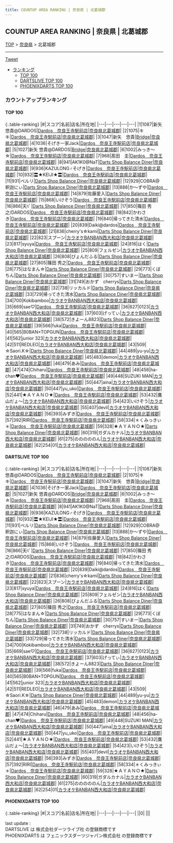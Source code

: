 ```yaml
---
title: COUNTUP AREA RANKING | 奈良県 | 北葛城郡
---
```

## COUNTUP AREA RANKING | 奈良県 | 北葛城郡

[TOP](/darts/rank/) > [奈良県](/darts/rank/奈良県/) > 北葛城郡

___

<a href="https://twitter.com/share?ref_src=twsrc%5Etfw" data-text="COUNTUP AREA RANKING | 奈良県北葛城郡" class="twitter-share-button" data-hashtags="DARTSLIVE,PHOENIXDARTS,darts,ダーツ" data-show-count="false">Tweet</a>

* [ランキング](#カウントアップランキング)
    * [TOP 100](#top-100)
    * [DARTSLIVE TOP 100](#dartslive-top-100)
    * [PHOENIXDARTS TOP 100](#phoenixdarts-top-100)

### カウントアップランキング

#### TOP 100



{:.table-ranking}
|#|スコア|名前|店名|所在地|
|---|---|---|---|---|
|1|1087|<span class="rank-name-dl">新矢 悠貴@DARDOS</span>|<a href="https://search.dartslive.com/jp/shop/8b7382d19aa26f04790ab824ce8730e5">Dardos　奈良王寺駅前店</a>|<a href="/darts/rank/奈良県/北葛城郡">奈良県北葛城郡</a>|
|2|1075|<span class="rank-name-dl">キキ</span>|<a href="https://search.dartslive.com/jp/shop/8b7382d19aa26f04790ab824ce8730e5">Dardos　奈良王寺駅前店</a>|<a href="/darts/rank/奈良県/北葛城郡">奈良県北葛城郡</a>|
|3|1047|<span class="rank-name-dl">新矢　悠貴</span>|<a href="https://search.dartslive.com/jp/shop/52240b20681a10080d9b047a20a7ba1e">Bridge</a>|<a href="/darts/rank/奈良県/北葛城郡">奈良県北葛城郡</a>|
|4|1036|<span class="rank-name-dl">そげき一家Jack</span>|<a href="https://search.dartslive.com/jp/shop/8b7382d19aa26f04790ab824ce8730e5">Dardos　奈良王寺駅前店</a>|<a href="/darts/rank/奈良県/北葛城郡">奈良県北葛城郡</a>|
|5|1027|<span class="rank-name-dl">新矢 悠貴@DARDOS</span>|<a href="https://search.dartslive.com/jp/shop/52240b20681a10080d9b047a20a7ba1e">Bridge</a>|<a href="/darts/rank/奈良県/北葛城郡">奈良県北葛城郡</a>|
|6|1002|<span class="rank-name-dl">みっき〜☆</span>|<a href="https://search.dartslive.com/jp/shop/8b7382d19aa26f04790ab824ce8730e5">Dardos　奈良王寺駅前店</a>|<a href="/darts/rank/奈良県/北葛城郡">奈良県北葛城郡</a>|
|7|968|<span class="rank-name-dl">髙田　圭</span>|<a href="https://search.dartslive.com/jp/shop/8b7382d19aa26f04790ab824ce8730e5">Dardos　奈良王寺駅前店</a>|<a href="/darts/rank/奈良県/北葛城郡">奈良県北葛城郡</a>|
|8|941|<span class="rank-name-dl">AK1K0@NaT</span>|<a href="https://search.dartslive.com/jp/shop/46dcbd3c70630f6d0d9b047a20a7ba1e">Darts Shop Balance Diner</a>|<a href="/darts/rank/奈良県/北葛城郡">奈良県北葛城郡</a>|
|9|936|<span class="rank-name-dl">KAZULONG♂そげき</span>|<a href="https://search.dartslive.com/jp/shop/8b7382d19aa26f04790ab824ce8730e5">Dardos　奈良王寺駅前店</a>|<a href="/darts/rank/奈良県/北葛城郡">奈良県北葛城郡</a>|
|10|932|<span class="rank-name-dl">〓★KEIJI★〓</span>|<a href="https://search.dartslive.com/jp/shop/8b7382d19aa26f04790ab824ce8730e5">Dardos　奈良王寺駅前店</a>|<a href="/darts/rank/奈良県/北葛城郡">奈良県北葛城郡</a>|
|11|931|<span class="rank-name-dl">ベルリ</span>|<a href="https://search.dartslive.com/jp/shop/46dcbd3c70630f6d0d9b047a20a7ba1e">Darts Shop Balance Diner</a>|<a href="/darts/rank/奈良県/北葛城郡">奈良県北葛城郡</a>|
|12|929|<span class="rank-name-dl">COBRA@釈迦にぃ</span>|<a href="https://search.dartslive.com/jp/shop/46dcbd3c70630f6d0d9b047a20a7ba1e">Darts Shop Balance Diner</a>|<a href="/darts/rank/奈良県/北葛城郡">奈良県北葛城郡</a>|
|13|888|<span class="rank-name-dl">か～ずや</span>|<a href="https://search.dartslive.com/jp/shop/8b7382d19aa26f04790ab824ce8730e5">Dardos　奈良王寺駅前店</a>|<a href="/darts/rank/奈良県/北葛城郡">奈良県北葛城郡</a>|
|14|879|<span class="rank-name-dl">佐藤愛入</span>|<a href="https://search.dartslive.com/jp/shop/46dcbd3c70630f6d0d9b047a20a7ba1e">Darts Shop Balance Diner</a>|<a href="/darts/rank/奈良県/北葛城郡">奈良県北葛城郡</a>|
|15|868|<span class="rank-name-dl">いけぞう</span>|<a href="https://search.dartslive.com/jp/shop/8b7382d19aa26f04790ab824ce8730e5">Dardos　奈良王寺駅前店</a>|<a href="/darts/rank/奈良県/北葛城郡">奈良県北葛城郡</a>|
|16|866|<span class="rank-name-dl">天ﾊﾟ</span>|<a href="https://search.dartslive.com/jp/shop/46dcbd3c70630f6d0d9b047a20a7ba1e">Darts Shop Balance Diner</a>|<a href="/darts/rank/奈良県/北葛城郡">奈良県北葛城郡</a>|
|17|850|<span class="rank-name-dl">篠田 秀之/DARDOS</span>|<a href="https://search.dartslive.com/jp/shop/8b7382d19aa26f04790ab824ce8730e5">Dardos　奈良王寺駅前店</a>|<a href="/darts/rank/奈良県/北葛城郡">奈良県北葛城郡</a>|
|18|842|<span class="rank-name-dl">かわさき</span>|<a href="https://search.dartslive.com/jp/shop/8b7382d19aa26f04790ab824ce8730e5">Dardos　奈良王寺駅前店</a>|<a href="/darts/rank/奈良県/北葛城郡">奈良県北葛城郡</a>|
|19|840|<span class="rank-name-dl">帰ってきた清水</span>|<a href="https://search.dartslive.com/jp/shop/8b7382d19aa26f04790ab824ce8730e5">Dardos　奈良王寺駅前店</a>|<a href="/darts/rank/奈良県/北葛城郡">奈良県北葛城郡</a>|
|20|839|<span class="rank-name-dl">Daiki@dardos</span>|<a href="https://search.dartslive.com/jp/shop/8b7382d19aa26f04790ab824ce8730e5">Dardos　奈良王寺駅前店</a>|<a href="/darts/rank/奈良県/北葛城郡">奈良県北葛城郡</a>|
|21|836|<span class="rank-name-dl">cherry&#x27;s☆kami</span>|<a href="https://search.dartslive.com/jp/shop/46dcbd3c70630f6d0d9b047a20a7ba1e">Darts Shop Balance Diner</a>|<a href="/darts/rank/奈良県/北葛城郡">奈良県北葛城郡</a>|
|22|823|<span class="rank-name-dl">スプーン</span>|<a href="https://search.dartslive.com/jp/shop/02292a126796e7d20d9b047a20a7ba1e">カラオケBANBAN西大和店</a>|<a href="/darts/rank/奈良県/北葛城郡">奈良県北葛城郡</a>|
|23|817|<span class="rank-name-dl">syuya</span>|<a href="https://search.dartslive.com/jp/shop/8b7382d19aa26f04790ab824ce8730e5">Dardos　奈良王寺駅前店</a>|<a href="/darts/rank/奈良県/北葛城郡">奈良県北葛城郡</a>|
|24|816|<span class="rank-name-dl">はく</span>|<a href="https://search.dartslive.com/jp/shop/46dcbd3c70630f6d0d9b047a20a7ba1e">Darts Shop Balance Diner</a>|<a href="/darts/rank/奈良県/北葛城郡">奈良県北葛城郡</a>|
|25|809|<span class="rank-name-dl">フェルゼン</span>|<a href="https://search.dartslive.com/jp/shop/02292a126796e7d20d9b047a20a7ba1e">カラオケBANBAN西大和店</a>|<a href="/darts/rank/奈良県/北葛城郡">奈良県北葛城郡</a>|
|26|808|<span class="rank-name-dl">ぴょんだふる</span>|<a href="https://search.dartslive.com/jp/shop/46dcbd3c70630f6d0d9b047a20a7ba1e">Darts Shop Balance Diner</a>|<a href="/darts/rank/奈良県/北葛城郡">奈良県北葛城郡</a>|
|27|805|<span class="rank-name-dl">篠田 秀之</span>|<a href="https://search.dartslive.com/jp/shop/8b7382d19aa26f04790ab824ce8730e5">Dardos　奈良王寺駅前店</a>|<a href="/darts/rank/奈良県/北葛城郡">奈良県北葛城郡</a>|
|28|775|<span class="rank-name-dl">はなまん☆</span>|<a href="https://search.dartslive.com/jp/shop/46dcbd3c70630f6d0d9b047a20a7ba1e">Darts Shop Balance Diner</a>|<a href="/darts/rank/奈良県/北葛城郡">奈良県北葛城郡</a>|
|29|773|<span class="rank-name-dl">くぼちん</span>|<a href="https://search.dartslive.com/jp/shop/46dcbd3c70630f6d0d9b047a20a7ba1e">Darts Shop Balance Diner</a>|<a href="/darts/rank/奈良県/北葛城郡">奈良県北葛城郡</a>|
|30|757|<span class="rank-name-dl">すいまー</span>|<a href="https://search.dartslive.com/jp/shop/46dcbd3c70630f6d0d9b047a20a7ba1e">Darts Shop Balance Diner</a>|<a href="/darts/rank/奈良県/北葛城郡">奈良県北葛城郡</a>|
|31|749|<span class="rank-name-dl">おかず　cherrys</span>|<a href="https://search.dartslive.com/jp/shop/46dcbd3c70630f6d0d9b047a20a7ba1e">Darts Shop Balance Diner</a>|<a href="/darts/rank/奈良県/北葛城郡">奈良県北葛城郡</a>|
|32|738|<span class="rank-name-dl">リッカルド</span>|<a href="https://search.dartslive.com/jp/shop/46dcbd3c70630f6d0d9b047a20a7ba1e">Darts Shop Balance Diner</a>|<a href="/darts/rank/奈良県/北葛城郡">奈良県北葛城郡</a>|
|33|729|<span class="rank-name-dl">帰ってきた清水</span>|<a href="https://search.dartslive.com/jp/shop/46dcbd3c70630f6d0d9b047a20a7ba1e">Darts Shop Balance Diner</a>|<a href="/darts/rank/奈良県/北葛城郡">奈良県北葛城郡</a>|
|34|700|<span class="rank-name-dl">Kokibamboo</span>|<a href="https://search.dartslive.com/jp/shop/02292a126796e7d20d9b047a20a7ba1e">カラオケBANBAN西大和店</a>|<a href="/darts/rank/奈良県/北葛城郡">奈良県北葛城郡</a>|
|35|669|<span class="rank-name-dl">sae♡</span>|<a href="https://search.dartslive.com/jp/shop/8b7382d19aa26f04790ab824ce8730e5">Dardos　奈良王寺駅前店</a>|<a href="/darts/rank/奈良県/北葛城郡">奈良県北葛城郡</a>|
|36|627|<span class="rank-name-dl">0123</span>|<a href="https://search.dartslive.com/jp/shop/02292a126796e7d20d9b047a20a7ba1e">カラオケBANBAN西大和店</a>|<a href="/darts/rank/奈良県/北葛城郡">奈良県北葛城郡</a>|
|37|603|<span class="rank-name-dl">げってぃ</span>|<a href="https://search.dartslive.com/jp/shop/02292a126796e7d20d9b047a20a7ba1e">カラオケBANBAN西大和店</a>|<a href="/darts/rank/奈良県/北葛城郡">奈良県北葛城郡</a>|
|38|572|<span class="rank-name-dl">きよーん8823</span>|<a href="https://search.dartslive.com/jp/shop/46dcbd3c70630f6d0d9b047a20a7ba1e">Darts Shop Balance Diner</a>|<a href="/darts/rank/奈良県/北葛城郡">奈良県北葛城郡</a>|
|39|566|<span class="rank-name-dl">fuka</span>|<a href="https://search.dartslive.com/jp/shop/8b7382d19aa26f04790ab824ce8730e5">Dardos　奈良王寺駅前店</a>|<a href="/darts/rank/奈良県/北葛城郡">奈良県北葛城郡</a>|
|40|565|<span class="rank-name-dl">B0BAN×TOPGUN</span>|<a href="https://search.dartslive.com/jp/shop/8b7382d19aa26f04790ab824ce8730e5">Dardos　奈良王寺駅前店</a>|<a href="/darts/rank/奈良県/北葛城郡">奈良県北葛城郡</a>|
|41|562|<span class="rank-name-dl">junior 323</span>|<a href="https://search.dartslive.com/jp/shop/02292a126796e7d20d9b047a20a7ba1e">カラオケBANBAN西大和店</a>|<a href="/darts/rank/奈良県/北葛城郡">奈良県北葛城郡</a>|
|42|511|<span class="rank-name-dl">REDLEO</span>|<a href="https://search.dartslive.com/jp/shop/02292a126796e7d20d9b047a20a7ba1e">カラオケBANBAN西大和店</a>|<a href="/darts/rank/奈良県/北葛城郡">奈良県北葛城郡</a>|
|43|509|<span class="rank-name-dl">☆Saori.K☆</span>|<a href="https://search.dartslive.com/jp/shop/46dcbd3c70630f6d0d9b047a20a7ba1e">Darts Shop Balance Diner</a>|<a href="/darts/rank/奈良県/北葛城郡">奈良県北葛城郡</a>|
|44|489|<span class="rank-name-dl">yu-yu</span>|<a href="https://search.dartslive.com/jp/shop/02292a126796e7d20d9b047a20a7ba1e">カラオケBANBAN西大和店</a>|<a href="/darts/rank/奈良県/北葛城郡">奈良県北葛城郡</a>|
|45|483|<span class="rank-name-dl">demon</span>|<a href="https://search.dartslive.com/jp/shop/02292a126796e7d20d9b047a20a7ba1e">カラオケBANBAN西大和店</a>|<a href="/darts/rank/奈良県/北葛城郡">奈良県北葛城郡</a>|
|46|479|<span class="rank-name-dl">あみ</span>|<a href="https://search.dartslive.com/jp/shop/8b7382d19aa26f04790ab824ce8730e5">Dardos　奈良王寺駅前店</a>|<a href="/darts/rank/奈良県/北葛城郡">奈良県北葛城郡</a>|
|47|474|<span class="rank-name-dl">Chiharu</span>|<a href="https://search.dartslive.com/jp/shop/8b7382d19aa26f04790ab824ce8730e5">Dardos　奈良王寺駅前店</a>|<a href="/darts/rank/奈良県/北葛城郡">奈良県北葛城郡</a>|
|48|456|<span class="rank-name-dl">ha-chan❤︎</span>|<a href="https://search.dartslive.com/jp/shop/8b7382d19aa26f04790ab824ce8730e5">Dardos　奈良王寺駅前店</a>|<a href="/darts/rank/奈良県/北葛城郡">奈良県北葛城郡</a>|
|49|448|<span class="rank-name-dl">SUZUKI MAN</span>|<a href="https://search.dartslive.com/jp/shop/02292a126796e7d20d9b047a20a7ba1e">カラオケBANBAN西大和店</a>|<a href="/darts/rank/奈良県/北葛城郡">奈良県北葛城郡</a>|
|50|447|<span class="rank-name-dl">aina</span>|<a href="https://search.dartslive.com/jp/shop/02292a126796e7d20d9b047a20a7ba1e">カラオケBANBAN西大和店</a>|<a href="/darts/rank/奈良県/北葛城郡">奈良県北葛城郡</a>|
|50|447|<span class="rank-name-dl">yu_uko</span>|<a href="https://search.dartslive.com/jp/shop/8b7382d19aa26f04790ab824ce8730e5">Dardos　奈良王寺駅前店</a>|<a href="/darts/rank/奈良県/北葛城郡">奈良県北葛城郡</a>|
|52|441|<span class="rank-name-dl">★ＡＹＡＮＯ★</span>|<a href="https://search.dartslive.com/jp/shop/8b7382d19aa26f04790ab824ce8730e5">Dardos　奈良王寺駅前店</a>|<a href="/darts/rank/奈良県/北葛城郡">奈良県北葛城郡</a>|
|53|432|<span class="rank-name-dl">鷹山だょ〜</span>|<a href="https://search.dartslive.com/jp/shop/02292a126796e7d20d9b047a20a7ba1e">カラオケBANBAN西大和店</a>|<a href="/darts/rank/奈良県/北葛城郡">奈良県北葛城郡</a>|
|54|423|<span class="rank-name-dl">いけぞう</span>|<a href="https://search.dartslive.com/jp/shop/02292a126796e7d20d9b047a20a7ba1e">カラオケBANBAN西大和店</a>|<a href="/darts/rank/奈良県/北葛城郡">奈良県北葛城郡</a>|
|55|407|<span class="rank-name-dl">devil</span>|<a href="https://search.dartslive.com/jp/shop/02292a126796e7d20d9b047a20a7ba1e">カラオケBANBAN西大和店</a>|<a href="/darts/rank/奈良県/北葛城郡">奈良県北葛城郡</a>|
|56|393|<span class="rank-name-dl">みずき</span>|<a href="https://search.dartslive.com/jp/shop/8b7382d19aa26f04790ab824ce8730e5">Dardos　奈良王寺駅前店</a>|<a href="/darts/rank/奈良県/北葛城郡">奈良県北葛城郡</a>|
|57|392|<span class="rank-name-dl">RIRI</span>|<a href="https://search.dartslive.com/jp/shop/8b7382d19aa26f04790ab824ce8730e5">Dardos　奈良王寺駅前店</a>|<a href="/darts/rank/奈良県/北葛城郡">奈良県北葛城郡</a>|
|58|334|<span class="rank-name-dl">＊くみっきぃ＊</span>|<a href="https://search.dartslive.com/jp/shop/8b7382d19aa26f04790ab824ce8730e5">Dardos　奈良王寺駅前店</a>|<a href="/darts/rank/奈良県/北葛城郡">奈良県北葛城郡</a>|
|59|328|<span class="rank-name-dl">★ＡＹＡＮＯ★</span>|<a href="https://search.dartslive.com/jp/shop/46dcbd3c70630f6d0d9b047a20a7ba1e">Darts Shop Balance Diner</a>|<a href="/darts/rank/奈良県/北葛城郡">奈良県北葛城郡</a>|
|60|319|<span class="rank-name-dl">ガダルカナル</span>|<a href="https://search.dartslive.com/jp/shop/02292a126796e7d20d9b047a20a7ba1e">カラオケBANBAN西大和店</a>|<a href="/darts/rank/奈良県/北葛城郡">奈良県北葛城郡</a>|
|61|275|<span class="rank-name-dl">のののののん</span>|<a href="https://search.dartslive.com/jp/shop/02292a126796e7d20d9b047a20a7ba1e">カラオケBANBAN西大和店</a>|<a href="/darts/rank/奈良県/北葛城郡">奈良県北葛城郡</a>|
|62|254|<span class="rank-name-dl">01</span>|<a href="https://search.dartslive.com/jp/shop/02292a126796e7d20d9b047a20a7ba1e">カラオケBANBAN西大和店</a>|<a href="/darts/rank/奈良県/北葛城郡">奈良県北葛城郡</a>|


#### DARTSLIVE TOP 100



{:.table-ranking}
|#|スコア|名前|店名|所在地|
|---|---|---|---|---|
|1|1087|<span class="rank-name-dl">新矢 悠貴@DARDOS</span>|<a href="https://search.dartslive.com/jp/shop/8b7382d19aa26f04790ab824ce8730e5">Dardos　奈良王寺駅前店</a>|<a href="/darts/rank/奈良県/北葛城郡">奈良県北葛城郡</a>|
|2|1075|<span class="rank-name-dl">キキ</span>|<a href="https://search.dartslive.com/jp/shop/8b7382d19aa26f04790ab824ce8730e5">Dardos　奈良王寺駅前店</a>|<a href="/darts/rank/奈良県/北葛城郡">奈良県北葛城郡</a>|
|3|1047|<span class="rank-name-dl">新矢　悠貴</span>|<a href="https://search.dartslive.com/jp/shop/52240b20681a10080d9b047a20a7ba1e">Bridge</a>|<a href="/darts/rank/奈良県/北葛城郡">奈良県北葛城郡</a>|
|4|1036|<span class="rank-name-dl">そげき一家Jack</span>|<a href="https://search.dartslive.com/jp/shop/8b7382d19aa26f04790ab824ce8730e5">Dardos　奈良王寺駅前店</a>|<a href="/darts/rank/奈良県/北葛城郡">奈良県北葛城郡</a>|
|5|1027|<span class="rank-name-dl">新矢 悠貴@DARDOS</span>|<a href="https://search.dartslive.com/jp/shop/52240b20681a10080d9b047a20a7ba1e">Bridge</a>|<a href="/darts/rank/奈良県/北葛城郡">奈良県北葛城郡</a>|
|6|1002|<span class="rank-name-dl">みっき〜☆</span>|<a href="https://search.dartslive.com/jp/shop/8b7382d19aa26f04790ab824ce8730e5">Dardos　奈良王寺駅前店</a>|<a href="/darts/rank/奈良県/北葛城郡">奈良県北葛城郡</a>|
|7|968|<span class="rank-name-dl">髙田　圭</span>|<a href="https://search.dartslive.com/jp/shop/8b7382d19aa26f04790ab824ce8730e5">Dardos　奈良王寺駅前店</a>|<a href="/darts/rank/奈良県/北葛城郡">奈良県北葛城郡</a>|
|8|941|<span class="rank-name-dl">AK1K0@NaT</span>|<a href="https://search.dartslive.com/jp/shop/46dcbd3c70630f6d0d9b047a20a7ba1e">Darts Shop Balance Diner</a>|<a href="/darts/rank/奈良県/北葛城郡">奈良県北葛城郡</a>|
|9|936|<span class="rank-name-dl">KAZULONG♂そげき</span>|<a href="https://search.dartslive.com/jp/shop/8b7382d19aa26f04790ab824ce8730e5">Dardos　奈良王寺駅前店</a>|<a href="/darts/rank/奈良県/北葛城郡">奈良県北葛城郡</a>|
|10|932|<span class="rank-name-dl">〓★KEIJI★〓</span>|<a href="https://search.dartslive.com/jp/shop/8b7382d19aa26f04790ab824ce8730e5">Dardos　奈良王寺駅前店</a>|<a href="/darts/rank/奈良県/北葛城郡">奈良県北葛城郡</a>|
|11|931|<span class="rank-name-dl">ベルリ</span>|<a href="https://search.dartslive.com/jp/shop/46dcbd3c70630f6d0d9b047a20a7ba1e">Darts Shop Balance Diner</a>|<a href="/darts/rank/奈良県/北葛城郡">奈良県北葛城郡</a>|
|12|929|<span class="rank-name-dl">COBRA@釈迦にぃ</span>|<a href="https://search.dartslive.com/jp/shop/46dcbd3c70630f6d0d9b047a20a7ba1e">Darts Shop Balance Diner</a>|<a href="/darts/rank/奈良県/北葛城郡">奈良県北葛城郡</a>|
|13|888|<span class="rank-name-dl">か～ずや</span>|<a href="https://search.dartslive.com/jp/shop/8b7382d19aa26f04790ab824ce8730e5">Dardos　奈良王寺駅前店</a>|<a href="/darts/rank/奈良県/北葛城郡">奈良県北葛城郡</a>|
|14|879|<span class="rank-name-dl">佐藤愛入</span>|<a href="https://search.dartslive.com/jp/shop/46dcbd3c70630f6d0d9b047a20a7ba1e">Darts Shop Balance Diner</a>|<a href="/darts/rank/奈良県/北葛城郡">奈良県北葛城郡</a>|
|15|868|<span class="rank-name-dl">いけぞう</span>|<a href="https://search.dartslive.com/jp/shop/8b7382d19aa26f04790ab824ce8730e5">Dardos　奈良王寺駅前店</a>|<a href="/darts/rank/奈良県/北葛城郡">奈良県北葛城郡</a>|
|16|866|<span class="rank-name-dl">天ﾊﾟ</span>|<a href="https://search.dartslive.com/jp/shop/46dcbd3c70630f6d0d9b047a20a7ba1e">Darts Shop Balance Diner</a>|<a href="/darts/rank/奈良県/北葛城郡">奈良県北葛城郡</a>|
|17|850|<span class="rank-name-dl">篠田 秀之/DARDOS</span>|<a href="https://search.dartslive.com/jp/shop/8b7382d19aa26f04790ab824ce8730e5">Dardos　奈良王寺駅前店</a>|<a href="/darts/rank/奈良県/北葛城郡">奈良県北葛城郡</a>|
|18|842|<span class="rank-name-dl">かわさき</span>|<a href="https://search.dartslive.com/jp/shop/8b7382d19aa26f04790ab824ce8730e5">Dardos　奈良王寺駅前店</a>|<a href="/darts/rank/奈良県/北葛城郡">奈良県北葛城郡</a>|
|19|840|<span class="rank-name-dl">帰ってきた清水</span>|<a href="https://search.dartslive.com/jp/shop/8b7382d19aa26f04790ab824ce8730e5">Dardos　奈良王寺駅前店</a>|<a href="/darts/rank/奈良県/北葛城郡">奈良県北葛城郡</a>|
|20|839|<span class="rank-name-dl">Daiki@dardos</span>|<a href="https://search.dartslive.com/jp/shop/8b7382d19aa26f04790ab824ce8730e5">Dardos　奈良王寺駅前店</a>|<a href="/darts/rank/奈良県/北葛城郡">奈良県北葛城郡</a>|
|21|836|<span class="rank-name-dl">cherry&#x27;s☆kami</span>|<a href="https://search.dartslive.com/jp/shop/46dcbd3c70630f6d0d9b047a20a7ba1e">Darts Shop Balance Diner</a>|<a href="/darts/rank/奈良県/北葛城郡">奈良県北葛城郡</a>|
|22|823|<span class="rank-name-dl">スプーン</span>|<a href="https://search.dartslive.com/jp/shop/02292a126796e7d20d9b047a20a7ba1e">カラオケBANBAN西大和店</a>|<a href="/darts/rank/奈良県/北葛城郡">奈良県北葛城郡</a>|
|23|817|<span class="rank-name-dl">syuya</span>|<a href="https://search.dartslive.com/jp/shop/8b7382d19aa26f04790ab824ce8730e5">Dardos　奈良王寺駅前店</a>|<a href="/darts/rank/奈良県/北葛城郡">奈良県北葛城郡</a>|
|24|816|<span class="rank-name-dl">はく</span>|<a href="https://search.dartslive.com/jp/shop/46dcbd3c70630f6d0d9b047a20a7ba1e">Darts Shop Balance Diner</a>|<a href="/darts/rank/奈良県/北葛城郡">奈良県北葛城郡</a>|
|25|809|<span class="rank-name-dl">フェルゼン</span>|<a href="https://search.dartslive.com/jp/shop/02292a126796e7d20d9b047a20a7ba1e">カラオケBANBAN西大和店</a>|<a href="/darts/rank/奈良県/北葛城郡">奈良県北葛城郡</a>|
|26|808|<span class="rank-name-dl">ぴょんだふる</span>|<a href="https://search.dartslive.com/jp/shop/46dcbd3c70630f6d0d9b047a20a7ba1e">Darts Shop Balance Diner</a>|<a href="/darts/rank/奈良県/北葛城郡">奈良県北葛城郡</a>|
|27|805|<span class="rank-name-dl">篠田 秀之</span>|<a href="https://search.dartslive.com/jp/shop/8b7382d19aa26f04790ab824ce8730e5">Dardos　奈良王寺駅前店</a>|<a href="/darts/rank/奈良県/北葛城郡">奈良県北葛城郡</a>|
|28|775|<span class="rank-name-dl">はなまん☆</span>|<a href="https://search.dartslive.com/jp/shop/46dcbd3c70630f6d0d9b047a20a7ba1e">Darts Shop Balance Diner</a>|<a href="/darts/rank/奈良県/北葛城郡">奈良県北葛城郡</a>|
|29|773|<span class="rank-name-dl">くぼちん</span>|<a href="https://search.dartslive.com/jp/shop/46dcbd3c70630f6d0d9b047a20a7ba1e">Darts Shop Balance Diner</a>|<a href="/darts/rank/奈良県/北葛城郡">奈良県北葛城郡</a>|
|30|757|<span class="rank-name-dl">すいまー</span>|<a href="https://search.dartslive.com/jp/shop/46dcbd3c70630f6d0d9b047a20a7ba1e">Darts Shop Balance Diner</a>|<a href="/darts/rank/奈良県/北葛城郡">奈良県北葛城郡</a>|
|31|749|<span class="rank-name-dl">おかず　cherrys</span>|<a href="https://search.dartslive.com/jp/shop/46dcbd3c70630f6d0d9b047a20a7ba1e">Darts Shop Balance Diner</a>|<a href="/darts/rank/奈良県/北葛城郡">奈良県北葛城郡</a>|
|32|738|<span class="rank-name-dl">リッカルド</span>|<a href="https://search.dartslive.com/jp/shop/46dcbd3c70630f6d0d9b047a20a7ba1e">Darts Shop Balance Diner</a>|<a href="/darts/rank/奈良県/北葛城郡">奈良県北葛城郡</a>|
|33|729|<span class="rank-name-dl">帰ってきた清水</span>|<a href="https://search.dartslive.com/jp/shop/46dcbd3c70630f6d0d9b047a20a7ba1e">Darts Shop Balance Diner</a>|<a href="/darts/rank/奈良県/北葛城郡">奈良県北葛城郡</a>|
|34|700|<span class="rank-name-dl">Kokibamboo</span>|<a href="https://search.dartslive.com/jp/shop/02292a126796e7d20d9b047a20a7ba1e">カラオケBANBAN西大和店</a>|<a href="/darts/rank/奈良県/北葛城郡">奈良県北葛城郡</a>|
|35|669|<span class="rank-name-dl">sae♡</span>|<a href="https://search.dartslive.com/jp/shop/8b7382d19aa26f04790ab824ce8730e5">Dardos　奈良王寺駅前店</a>|<a href="/darts/rank/奈良県/北葛城郡">奈良県北葛城郡</a>|
|36|627|<span class="rank-name-dl">0123</span>|<a href="https://search.dartslive.com/jp/shop/02292a126796e7d20d9b047a20a7ba1e">カラオケBANBAN西大和店</a>|<a href="/darts/rank/奈良県/北葛城郡">奈良県北葛城郡</a>|
|37|603|<span class="rank-name-dl">げってぃ</span>|<a href="https://search.dartslive.com/jp/shop/02292a126796e7d20d9b047a20a7ba1e">カラオケBANBAN西大和店</a>|<a href="/darts/rank/奈良県/北葛城郡">奈良県北葛城郡</a>|
|38|572|<span class="rank-name-dl">きよーん8823</span>|<a href="https://search.dartslive.com/jp/shop/46dcbd3c70630f6d0d9b047a20a7ba1e">Darts Shop Balance Diner</a>|<a href="/darts/rank/奈良県/北葛城郡">奈良県北葛城郡</a>|
|39|566|<span class="rank-name-dl">fuka</span>|<a href="https://search.dartslive.com/jp/shop/8b7382d19aa26f04790ab824ce8730e5">Dardos　奈良王寺駅前店</a>|<a href="/darts/rank/奈良県/北葛城郡">奈良県北葛城郡</a>|
|40|565|<span class="rank-name-dl">B0BAN×TOPGUN</span>|<a href="https://search.dartslive.com/jp/shop/8b7382d19aa26f04790ab824ce8730e5">Dardos　奈良王寺駅前店</a>|<a href="/darts/rank/奈良県/北葛城郡">奈良県北葛城郡</a>|
|41|562|<span class="rank-name-dl">junior 323</span>|<a href="https://search.dartslive.com/jp/shop/02292a126796e7d20d9b047a20a7ba1e">カラオケBANBAN西大和店</a>|<a href="/darts/rank/奈良県/北葛城郡">奈良県北葛城郡</a>|
|42|511|<span class="rank-name-dl">REDLEO</span>|<a href="https://search.dartslive.com/jp/shop/02292a126796e7d20d9b047a20a7ba1e">カラオケBANBAN西大和店</a>|<a href="/darts/rank/奈良県/北葛城郡">奈良県北葛城郡</a>|
|43|509|<span class="rank-name-dl">☆Saori.K☆</span>|<a href="https://search.dartslive.com/jp/shop/46dcbd3c70630f6d0d9b047a20a7ba1e">Darts Shop Balance Diner</a>|<a href="/darts/rank/奈良県/北葛城郡">奈良県北葛城郡</a>|
|44|489|<span class="rank-name-dl">yu-yu</span>|<a href="https://search.dartslive.com/jp/shop/02292a126796e7d20d9b047a20a7ba1e">カラオケBANBAN西大和店</a>|<a href="/darts/rank/奈良県/北葛城郡">奈良県北葛城郡</a>|
|45|483|<span class="rank-name-dl">demon</span>|<a href="https://search.dartslive.com/jp/shop/02292a126796e7d20d9b047a20a7ba1e">カラオケBANBAN西大和店</a>|<a href="/darts/rank/奈良県/北葛城郡">奈良県北葛城郡</a>|
|46|479|<span class="rank-name-dl">あみ</span>|<a href="https://search.dartslive.com/jp/shop/8b7382d19aa26f04790ab824ce8730e5">Dardos　奈良王寺駅前店</a>|<a href="/darts/rank/奈良県/北葛城郡">奈良県北葛城郡</a>|
|47|474|<span class="rank-name-dl">Chiharu</span>|<a href="https://search.dartslive.com/jp/shop/8b7382d19aa26f04790ab824ce8730e5">Dardos　奈良王寺駅前店</a>|<a href="/darts/rank/奈良県/北葛城郡">奈良県北葛城郡</a>|
|48|456|<span class="rank-name-dl">ha-chan❤︎</span>|<a href="https://search.dartslive.com/jp/shop/8b7382d19aa26f04790ab824ce8730e5">Dardos　奈良王寺駅前店</a>|<a href="/darts/rank/奈良県/北葛城郡">奈良県北葛城郡</a>|
|49|448|<span class="rank-name-dl">SUZUKI MAN</span>|<a href="https://search.dartslive.com/jp/shop/02292a126796e7d20d9b047a20a7ba1e">カラオケBANBAN西大和店</a>|<a href="/darts/rank/奈良県/北葛城郡">奈良県北葛城郡</a>|
|50|447|<span class="rank-name-dl">aina</span>|<a href="https://search.dartslive.com/jp/shop/02292a126796e7d20d9b047a20a7ba1e">カラオケBANBAN西大和店</a>|<a href="/darts/rank/奈良県/北葛城郡">奈良県北葛城郡</a>|
|50|447|<span class="rank-name-dl">yu_uko</span>|<a href="https://search.dartslive.com/jp/shop/8b7382d19aa26f04790ab824ce8730e5">Dardos　奈良王寺駅前店</a>|<a href="/darts/rank/奈良県/北葛城郡">奈良県北葛城郡</a>|
|52|441|<span class="rank-name-dl">★ＡＹＡＮＯ★</span>|<a href="https://search.dartslive.com/jp/shop/8b7382d19aa26f04790ab824ce8730e5">Dardos　奈良王寺駅前店</a>|<a href="/darts/rank/奈良県/北葛城郡">奈良県北葛城郡</a>|
|53|432|<span class="rank-name-dl">鷹山だょ〜</span>|<a href="https://search.dartslive.com/jp/shop/02292a126796e7d20d9b047a20a7ba1e">カラオケBANBAN西大和店</a>|<a href="/darts/rank/奈良県/北葛城郡">奈良県北葛城郡</a>|
|54|423|<span class="rank-name-dl">いけぞう</span>|<a href="https://search.dartslive.com/jp/shop/02292a126796e7d20d9b047a20a7ba1e">カラオケBANBAN西大和店</a>|<a href="/darts/rank/奈良県/北葛城郡">奈良県北葛城郡</a>|
|55|407|<span class="rank-name-dl">devil</span>|<a href="https://search.dartslive.com/jp/shop/02292a126796e7d20d9b047a20a7ba1e">カラオケBANBAN西大和店</a>|<a href="/darts/rank/奈良県/北葛城郡">奈良県北葛城郡</a>|
|56|393|<span class="rank-name-dl">みずき</span>|<a href="https://search.dartslive.com/jp/shop/8b7382d19aa26f04790ab824ce8730e5">Dardos　奈良王寺駅前店</a>|<a href="/darts/rank/奈良県/北葛城郡">奈良県北葛城郡</a>|
|57|392|<span class="rank-name-dl">RIRI</span>|<a href="https://search.dartslive.com/jp/shop/8b7382d19aa26f04790ab824ce8730e5">Dardos　奈良王寺駅前店</a>|<a href="/darts/rank/奈良県/北葛城郡">奈良県北葛城郡</a>|
|58|334|<span class="rank-name-dl">＊くみっきぃ＊</span>|<a href="https://search.dartslive.com/jp/shop/8b7382d19aa26f04790ab824ce8730e5">Dardos　奈良王寺駅前店</a>|<a href="/darts/rank/奈良県/北葛城郡">奈良県北葛城郡</a>|
|59|328|<span class="rank-name-dl">★ＡＹＡＮＯ★</span>|<a href="https://search.dartslive.com/jp/shop/46dcbd3c70630f6d0d9b047a20a7ba1e">Darts Shop Balance Diner</a>|<a href="/darts/rank/奈良県/北葛城郡">奈良県北葛城郡</a>|
|60|319|<span class="rank-name-dl">ガダルカナル</span>|<a href="https://search.dartslive.com/jp/shop/02292a126796e7d20d9b047a20a7ba1e">カラオケBANBAN西大和店</a>|<a href="/darts/rank/奈良県/北葛城郡">奈良県北葛城郡</a>|
|61|275|<span class="rank-name-dl">のののののん</span>|<a href="https://search.dartslive.com/jp/shop/02292a126796e7d20d9b047a20a7ba1e">カラオケBANBAN西大和店</a>|<a href="/darts/rank/奈良県/北葛城郡">奈良県北葛城郡</a>|
|62|254|<span class="rank-name-dl">01</span>|<a href="https://search.dartslive.com/jp/shop/02292a126796e7d20d9b047a20a7ba1e">カラオケBANBAN西大和店</a>|<a href="/darts/rank/奈良県/北葛城郡">奈良県北葛城郡</a>|


#### PHOENIXDARTS TOP 100



{:.table-ranking}
|#|スコア|名前|店名|所在地|
|---|---|---|---|---|
||0|<span class="rank-name-dl"> </span>|<a href=""></a>|<a href="/darts/rank//"></a>|


<div class="footer border-top border-gray-light mt-5 pt-3 text-right text-gray">
    last update : <span style="font-weight: italic" id="foot_last_modified"></span><br />
    DARTSLIVE は 株式会社ダーツライブ社 の登録商標です<br />
    PHOENIXDARTS は フェニックスダーツジャパン株式会社 の登録商標です<br />
</div>

<script src="https://cdnjs.cloudflare.com/ajax/libs/jquery.tablesorter/2.31.3/js/jquery.tablesorter.min.js" integrity="sha512-qzgd5cYSZcosqpzpn7zF2ZId8f/8CHmFKZ8j7mU4OUXTNRd5g+ZHBPsgKEwoqxCtdQvExE5LprwwPAgoicguNg==" crossorigin="anonymous" referrerpolicy="no-referrer"></script>
<link rel="stylesheet" href="https://cdnjs.cloudflare.com/ajax/libs/jquery.tablesorter/2.31.3/css/theme.default.min.css" integrity="sha512-wghhOJkjQX0Lh3NSWvNKeZ0ZpNn+SPVXX1Qyc9OCaogADktxrBiBdKGDoqVUOyhStvMBmJQ8ZdMHiR3wuEq8+w==" crossorigin="anonymous" referrerpolicy="no-referrer" />
<script>
$(function() {
    $(".table-ranking").tablesorter({sortList:[[0, 0]]});
    $("#foot_last_modified").text(formatDate(new Date(document.lastModified), 'yyyy-MM-dd HH:mm:ss'));
});
</script>

<script async src="https://platform.twitter.com/widgets.js" charset="utf-8"></script>